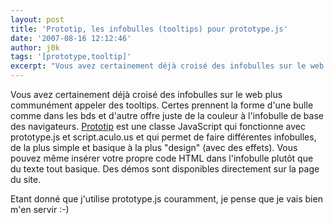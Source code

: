```yaml
---
layout: post
title: 'Prototip, les infobulles (tooltips) pour prototype.js'
date: '2007-08-16 12:12:46'
author: j0k
tags: '[prototype,tooltip]'
excerpt: "Vous avez certainement déjà croisé des infobulles sur le web plus communément appeler des tooltips. Certes prennent la forme d'une bulle comme dans les bds et d'autre offre juste de la couleur à l'infobulle de base des navigateurs.     \n[Prototip](http://www.nickstakenburg.com/projects/prototip/) est une classe JavaScript qui fonctionne avec prototype.js      …"
---
```


Vous avez certainement déjà croisé des infobulles sur le web plus communément appeler des tooltips. Certes prennent la forme d'une bulle comme dans les bds et d'autre offre juste de la couleur à l'infobulle de base des navigateurs.
[Prototip](http://www.nickstakenburg.com/projects/prototip/) est une classe JavaScript qui fonctionne avec prototype.js et script.aculo.us et qui permet de faire différentes infobulles, de la plus simple et basique à la plus "design" (avec des effets).   Vous pouvez même insérer votre propre code HTML dans l'infobulle plutôt que du texte tout basique. Des démos sont disponibles directement sur la page du site.

Etant donné que j'utilise prototype.js couramment, je pense que je vais bien m'en servir :-)
